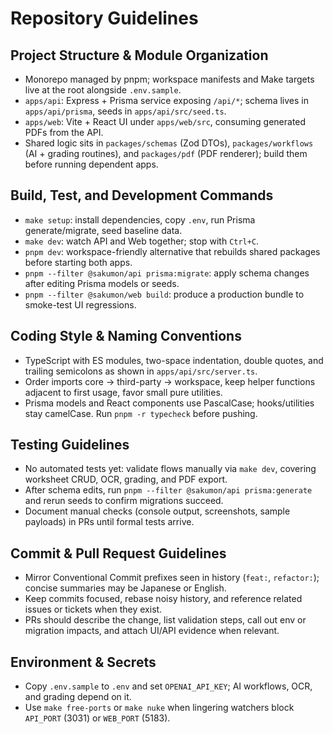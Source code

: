 # Repository Guidelines

## Project Structure & Module Organization
- Monorepo managed by pnpm; workspace manifests and Make targets live at the root alongside `.env.sample`.
- `apps/api`: Express + Prisma service exposing `/api/*`; schema lives in `apps/api/prisma`, seeds in `apps/api/src/seed.ts`.
- `apps/web`: Vite + React UI under `apps/web/src`, consuming generated PDFs from the API.
- Shared logic sits in `packages/schemas` (Zod DTOs), `packages/workflows` (AI + grading routines), and `packages/pdf` (PDF renderer); build them before running dependent apps.

## Build, Test, and Development Commands
- `make setup`: install dependencies, copy `.env`, run Prisma generate/migrate, seed baseline data.
- `make dev`: watch API and Web together; stop with `Ctrl+C`.
- `pnpm dev`: workspace-friendly alternative that rebuilds shared packages before starting both apps.
- `pnpm --filter @sakumon/api prisma:migrate`: apply schema changes after editing Prisma models or seeds.
- `pnpm --filter @sakumon/web build`: produce a production bundle to smoke-test UI regressions.

## Coding Style & Naming Conventions
- TypeScript with ES modules, two-space indentation, double quotes, and trailing semicolons as shown in `apps/api/src/server.ts`.
- Order imports core → third-party → workspace, keep helper functions adjacent to first usage, favor small pure utilities.
- Prisma models and React components use PascalCase; hooks/utilities stay camelCase. Run `pnpm -r typecheck` before pushing.

## Testing Guidelines
- No automated tests yet: validate flows manually via `make dev`, covering worksheet CRUD, OCR, grading, and PDF export.
- After schema edits, run `pnpm --filter @sakumon/api prisma:generate` and rerun seeds to confirm migrations succeed.
- Document manual checks (console output, screenshots, sample payloads) in PRs until formal tests arrive.

## Commit & Pull Request Guidelines
- Mirror Conventional Commit prefixes seen in history (`feat:`, `refactor:`); concise summaries may be Japanese or English.
- Keep commits focused, rebase noisy history, and reference related issues or tickets when they exist.
- PRs should describe the change, list validation steps, call out env or migration impacts, and attach UI/API evidence when relevant.

## Environment & Secrets
- Copy `.env.sample` to `.env` and set `OPENAI_API_KEY`; AI workflows, OCR, and grading depend on it.
- Use `make free-ports` or `make nuke` when lingering watchers block `API_PORT` (3031) or `WEB_PORT` (5183).
